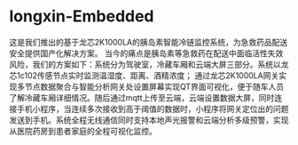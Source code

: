 # longxin-Embedded
 
这是我们推出的基于龙芯2K1000LA的胰岛素智能冷链监控系统，为急救药品配送安全提供国产化解决方案。 
当今的痛点是胰岛素等急救药在配送中面临活性失效风险，我们的方案如下：系统分为驾驶室，冷藏车厢和云端大屏三部分。系统以龙芯1c102传感节点实时监测温湿度、距离、酒精浓度； 通过龙芯2K1000LA网关实现多节点数据聚合与智能分析网关处设置屏幕实现QT界面可视化，便于随车人员了解冷藏车厢详细情况。随后通过mqtt上传至云端，云端设置数据大屏，同时连接手机小程序，当连续多次接收到高于阈值的数据时，小程序将网关定位出的问题发送到手机。系统全程无线通信同时支持本地声光报警和云端分析多级预警，实现从医院药房到患者家庭的全程可视化监控。

